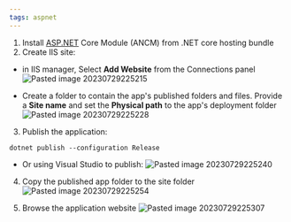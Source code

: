 ```yaml
---
tags: aspnet 
---
```

1. Install [ASP.NET](http://asp.net/) Core Module (ANCM) from .NET core hosting bundle
2. Create IIS site:

- in IIS manager, Select **Add Website** from the Connections panel
![Pasted image 20230729225215](Pasted%20image%2020230729225215.png)

- Create a folder to contain the app's published folders and files. Provide a **Site name** and set the **Physical path** to the app's deployment folder
![Pasted image 20230729225228](Pasted%20image%2020230729225228.png)

3. Publish the application:

```docker
dotnet publish --configuration Release
```

- Or using Visual Studio to publish:
![Pasted image 20230729225240](Pasted%20image%2020230729225240.png)

4. Copy the published app folder to the site folder
![Pasted image 20230729225254](Pasted%20image%2020230729225254.png)

5. Browse the application website
![Pasted image 20230729225307](Pasted%20image%2020230729225307.png)